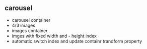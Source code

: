 ## carousel
- carousel container 
- 4/3 images
- images container
- imges with fixed width and - height index
-  automatic switch index and update containr trandform property